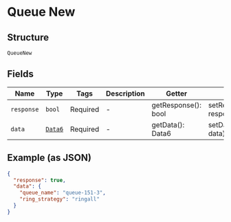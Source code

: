 
# Queue New

## Structure

`QueueNew`

## Fields

| Name | Type | Tags | Description | Getter | Setter |
|  --- | --- | --- | --- | --- | --- |
| `response` | `bool` | Required | - | getResponse(): bool | setResponse(bool response): void |
| `data` | [`Data6`](../../doc/models/data-6.md) | Required | - | getData(): Data6 | setData(Data6 data): void |

## Example (as JSON)

```json
{
  "response": true,
  "data": {
    "queue_name": "queue-151-3",
    "ring_strategy": "ringall"
  }
}
```

